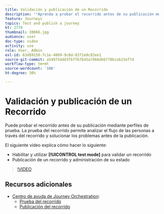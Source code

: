 ```yaml
---
title: Validación y publicación de un Recorrido
description: '"Aprenda a probar el recorrido antes de su publicación mediante perfiles de prueba. ”'
feature: Journeys
topics: Test and publish a journey
kt: 2778
thumbnail: 30066.jpg
audience: user
doc-type: video
activity: use
role: User, Admin
exl-id: 63d89150-7c1e-4869-9c8d-0371e0c82ee1
source-git-commit: a549754dd3fbffb7b45a7d66db6778bceb13ef7d
workflow-type: tm+mt
source-wordcount: '106'
ht-degree: 30%

---
```


# Validación y publicación de un Recorrido

Puede probar el recorrido antes de su publicación mediante perfiles de prueba. La prueba del recorrido permite analizar el flujo de las personas a través del recorrido y solucionar los problemas antes de la publicación.

El siguiente vídeo explica cómo hacer lo siguiente:

* Habilitar y utilizar **[!UICONTROL test mode]** para validar un recorrido
* Publicación de un recorrido y administración de su estado

>[!VIDEO](https://video.tv.adobe.com/v/30066?quality=12)

## Recursos adicionales

* [Centro de ayuda de Journey Orchestration](https://experienceleague.adobe.com/docs/journeys/using/journey-orchestration-home.html?lang=es):
   * [Prueba del recorrido](https://experienceleague.adobe.com/docs/journeys/using/building-journeys/testing-the-journey.html)
   * [Publicación del recorrido](https://experienceleague.adobe.com/docs/journeys/using/building-journeys/publishing-the-journey.html)
